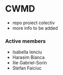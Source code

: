 # CWMD #
- repo proiect colectiv 
- more info to be added

### Active members ###
- Isabella Ienciu
- Harasim Bianca
- Ilie Gabriel-Sorin
- Stefan Faiciuc
